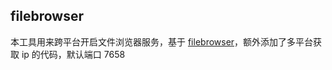 ## filebrowser
本工具用来跨平台开启文件浏览器服务，基于 [filebrowser](https://github.com/filebrowser/filebrowser)，额外添加了多平台获取 ip 的代码，默认端口 7658